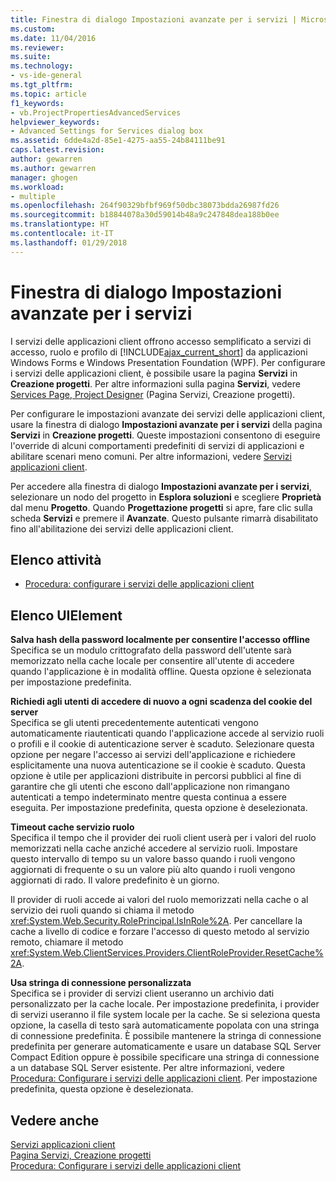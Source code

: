 ```yaml
---
title: Finestra di dialogo Impostazioni avanzate per i servizi | Microsoft Docs
ms.custom: 
ms.date: 11/04/2016
ms.reviewer: 
ms.suite: 
ms.technology:
- vs-ide-general
ms.tgt_pltfrm: 
ms.topic: article
f1_keywords:
- vb.ProjectPropertiesAdvancedServices
helpviewer_keywords:
- Advanced Settings for Services dialog box
ms.assetid: 6dde4a2d-85e1-4275-aa55-24b84111be91
caps.latest.revision: 
author: gewarren
ms.author: gewarren
manager: ghogen
ms.workload:
- multiple
ms.openlocfilehash: 264f90329bfbf969f50dbc38073bdda26987fd26
ms.sourcegitcommit: b18844078a30d59014b48a9c247848dea188b0ee
ms.translationtype: HT
ms.contentlocale: it-IT
ms.lasthandoff: 01/29/2018
---
```

# <a name="advanced-settings-for-services-dialog-box"></a>Finestra di dialogo Impostazioni avanzate per i servizi
I servizi delle applicazioni client offrono accesso semplificato a servizi di accesso, ruolo e profilo di [!INCLUDE[ajax_current_short](../../ide/reference/includes/ajax_current_short_md.md)] da applicazioni Windows Forms e Windows Presentation Foundation (WPF). Per configurare i servizi delle applicazioni client, è possibile usare la pagina **Servizi** in **Creazione progetti**. Per altre informazioni sulla pagina **Servizi**, vedere [Services Page, Project Designer](../../ide/reference/services-page-project-designer.md) (Pagina Servizi, Creazione progetti).  
  
 Per configurare le impostazioni avanzate dei servizi delle applicazioni client, usare la finestra di dialogo **Impostazioni avanzate per i servizi**  della pagina **Servizi** in **Creazione progetti**. Queste impostazioni consentono di eseguire l'override di alcuni comportamenti predefiniti di servizi di applicazioni e abilitare scenari meno comuni. Per altre informazioni, vedere [Servizi applicazioni client](/dotnet/framework/common-client-technologies/client-application-services).  
  
 Per accedere alla finestra di dialogo **Impostazioni avanzate per i servizi**, selezionare un nodo del progetto in **Esplora soluzioni** e scegliere **Proprietà** dal menu **Progetto**. Quando **Progettazione progetti** si apre, fare clic sulla scheda **Servizi** e premere il **Avanzate**. Questo pulsante rimarrà disabilitato fino all'abilitazione dei servizi delle applicazioni client.  
  
## <a name="task-list"></a>Elenco attività

- [Procedura: configurare i servizi delle applicazioni client](/dotnet/framework/common-client-technologies/how-to-configure-client-application-services)

## <a name="uielement-list"></a>Elenco UIElement

 **Salva hash della password localmente per consentire l'accesso offline**  
 Specifica se un modulo crittografato della password dell'utente sarà memorizzato nella cache locale per consentire all'utente di accedere quando l'applicazione è in modalità offline. Questa opzione è selezionata per impostazione predefinita.
  
 **Richiedi agli utenti di accedere di nuovo a ogni scadenza del cookie del server**  
 Specifica se gli utenti precedentemente autenticati vengono automaticamente riautenticati quando l'applicazione accede al servizio ruoli o profili e il cookie di autenticazione server è scaduto. Selezionare questa opzione per negare l'accesso ai servizi dell'applicazione e richiedere esplicitamente una nuova autenticazione se il cookie è scaduto. Questa opzione è utile per applicazioni distribuite in percorsi pubblici al fine di garantire che gli utenti che escono dall'applicazione non rimangano autenticati a tempo indeterminato mentre questa continua a essere eseguita. Per impostazione predefinita, questa opzione è deselezionata.  
  
 **Timeout cache servizio ruolo**  
 Specifica il tempo che il provider dei ruoli client userà per i valori del ruolo memorizzati nella cache anziché accedere al servizio ruoli. Impostare questo intervallo di tempo su un valore basso quando i ruoli vengono aggiornati di frequente o su un valore più alto quando i ruoli vengono aggiornati di rado. Il valore predefinito è un giorno.  
  
 Il provider di ruoli accede ai valori del ruolo memorizzati nella cache o al servizio dei ruoli quando si chiama il metodo <xref:System.Web.Security.RolePrincipal.IsInRole%2A>. Per cancellare la cache a livello di codice e forzare l'accesso di questo metodo al servizio remoto, chiamare il metodo <xref:System.Web.ClientServices.Providers.ClientRoleProvider.ResetCache%2A>.  
  
 **Usa stringa di connessione personalizzata**  
 Specifica se i provider di servizi client useranno un archivio dati personalizzato per la cache locale. Per impostazione predefinita, i provider di servizi useranno il file system locale per la cache. Se si seleziona questa opzione, la casella di testo sarà automaticamente popolata con una stringa di connessione predefinita. È possibile mantenere la stringa di connessione predefinita per generare automaticamente e usare un database SQL Server Compact Edition oppure è possibile specificare una stringa di connessione a un database SQL Server esistente. Per altre informazioni, vedere [Procedura: Configurare i servizi delle applicazioni client](/dotnet/framework/common-client-technologies/how-to-configure-client-application-services). Per impostazione predefinita, questa opzione è deselezionata.  
  
## <a name="see-also"></a>Vedere anche

[Servizi applicazioni client](/dotnet/framework/common-client-technologies/client-application-services)  
[Pagina Servizi, Creazione progetti](../../ide/reference/services-page-project-designer.md)  
[Procedura: Configurare i servizi delle applicazioni client](/dotnet/framework/common-client-technologies/how-to-configure-client-application-services)
